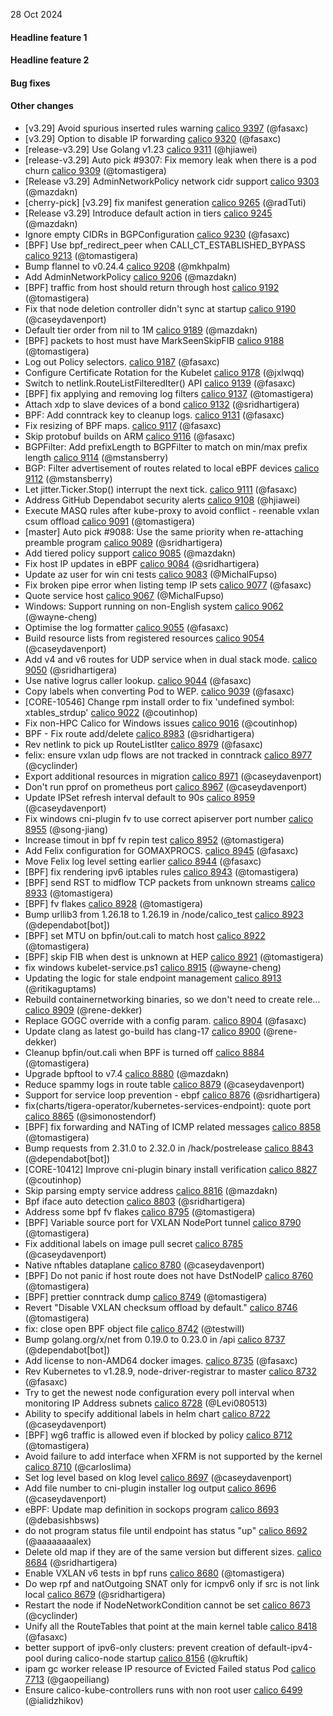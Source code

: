 28 Oct 2024

#### Headline feature 1

#### Headline feature 2

#### Bug fixes

#### Other changes

- [v3.29] Avoid spurious inserted rules warning [calico 9397](https://github.com/projectcalico/calico/pull/9397) (@fasaxc)
- [v3.29] Option to disable IP forwarding [calico 9320](https://github.com/projectcalico/calico/pull/9320) (@fasaxc)
- [release-v3.29] Use Golang v1.23 [calico 9311](https://github.com/projectcalico/calico/pull/9311) (@hjiawei)
- [release-v3.29] Auto pick #9307: Fix memory leak when there is a pod churn [calico 9309](https://github.com/projectcalico/calico/pull/9309) (@tomastigera)
- [Release v3.29] AdminNetworkPolicy network cidr support [calico 9303](https://github.com/projectcalico/calico/pull/9303) (@mazdakn)
- [cherry-pick] [v3.29] fix manifest generation [calico 9265](https://github.com/projectcalico/calico/pull/9265) (@radTuti)
- [Release v3.29] Introduce default action in tiers [calico 9245](https://github.com/projectcalico/calico/pull/9245) (@mazdakn)
- Ignore empty CIDRs in BGPConfiguration [calico 9230](https://github.com/projectcalico/calico/pull/9230) (@fasaxc)
- [BPF] Use bpf_redirect_peer when CALI_CT_ESTABLISHED_BYPASS [calico 9213](https://github.com/projectcalico/calico/pull/9213) (@tomastigera)
- Bump flannel to v0.24.4 [calico 9208](https://github.com/projectcalico/calico/pull/9208) (@mkhpalm)
- Add AdminNetworkPolicy [calico 9206](https://github.com/projectcalico/calico/pull/9206) (@mazdakn)
- [BPF] traffic from host should return through host [calico 9192](https://github.com/projectcalico/calico/pull/9192) (@tomastigera)
- Fix that node deletion controller didn't sync at startup [calico 9190](https://github.com/projectcalico/calico/pull/9190) (@caseydavenport)
- Default tier order from nil to 1M [calico 9189](https://github.com/projectcalico/calico/pull/9189) (@mazdakn)
- [BPF] packets to host must have MarkSeenSkipFIB [calico 9188](https://github.com/projectcalico/calico/pull/9188) (@tomastigera)
- Log out Policy selectors. [calico 9187](https://github.com/projectcalico/calico/pull/9187) (@fasaxc)
- Configure Certificate Rotation for the Kubelet [calico 9178](https://github.com/projectcalico/calico/pull/9178) (@jxlwqq)
- Switch to netlink.RouteListFilteredIter() API [calico 9139](https://github.com/projectcalico/calico/pull/9139) (@fasaxc)
- [BPF] fix applying and removing log filters [calico 9137](https://github.com/projectcalico/calico/pull/9137) (@tomastigera)
- Attach xdp to slave devices of a bond [calico 9132](https://github.com/projectcalico/calico/pull/9132) (@sridhartigera)
- BPF: Add conntrack key to cleanup logs. [calico 9131](https://github.com/projectcalico/calico/pull/9131) (@fasaxc)
- Fix resizing of BPF maps. [calico 9117](https://github.com/projectcalico/calico/pull/9117) (@fasaxc)
- Skip protobuf builds on ARM [calico 9116](https://github.com/projectcalico/calico/pull/9116) (@fasaxc)
- BGPFilter: Add prefixLength to BGPFilter to match on min/max prefix length [calico 9114](https://github.com/projectcalico/calico/pull/9114) (@mstansberry)
- BGP: Filter advertisement of routes related to local eBPF devices [calico 9112](https://github.com/projectcalico/calico/pull/9112) (@mstansberry)
- Let jitter.Ticker.Stop() interrupt the next tick. [calico 9111](https://github.com/projectcalico/calico/pull/9111) (@fasaxc)
- Address GitHub Dependabot security alerts [calico 9108](https://github.com/projectcalico/calico/pull/9108) (@hjiawei)
- Execute MASQ rules after kube-proxy to avoid conflict - reenable vxlan csum offload [calico 9091](https://github.com/projectcalico/calico/pull/9091) (@tomastigera)
- [master] Auto pick #9088: Use the same priority when re-attaching preamble program [calico 9089](https://github.com/projectcalico/calico/pull/9089) (@sridhartigera)
- Add tiered policy support [calico 9085](https://github.com/projectcalico/calico/pull/9085) (@mazdakn)
- Fix host IP updates in eBPF [calico 9084](https://github.com/projectcalico/calico/pull/9084) (@sridhartigera)
- Update az user for win cni tests [calico 9083](https://github.com/projectcalico/calico/pull/9083) (@MichalFupso)
- Fix broken pipe error when listing temp IP sets [calico 9077](https://github.com/projectcalico/calico/pull/9077) (@fasaxc)
- Quote service host [calico 9067](https://github.com/projectcalico/calico/pull/9067) (@MichalFupso)
- Windows: Support running on non-English system [calico 9062](https://github.com/projectcalico/calico/pull/9062) (@wayne-cheng)
- Optimise the log formatter [calico 9055](https://github.com/projectcalico/calico/pull/9055) (@fasaxc)
- Build resource lists from registered resources [calico 9054](https://github.com/projectcalico/calico/pull/9054) (@caseydavenport)
- Add v4 and v6 routes for UDP service when in dual stack mode. [calico 9050](https://github.com/projectcalico/calico/pull/9050) (@sridhartigera)
- Use native logrus caller lookup. [calico 9044](https://github.com/projectcalico/calico/pull/9044) (@fasaxc)
- Copy labels when converting Pod to WEP. [calico 9039](https://github.com/projectcalico/calico/pull/9039) (@fasaxc)
- [CORE-10546] Change rpm install order to fix 'undefined symbol: xtables_strdup' [calico 9022](https://github.com/projectcalico/calico/pull/9022) (@coutinhop)
- Fix non-HPC Calico for Windows issues [calico 9016](https://github.com/projectcalico/calico/pull/9016) (@coutinhop)
- BPF -  Fix route add/delete [calico 8983](https://github.com/projectcalico/calico/pull/8983) (@sridhartigera)
- Rev netlink to pick up RouteListIter [calico 8979](https://github.com/projectcalico/calico/pull/8979) (@fasaxc)
- felix: ensure vxlan udp flows are not tracked in conntrack [calico 8977](https://github.com/projectcalico/calico/pull/8977) (@cyclinder)
- Export additional resources in migration [calico 8971](https://github.com/projectcalico/calico/pull/8971) (@caseydavenport)
- Don't run pprof on prometheus port [calico 8967](https://github.com/projectcalico/calico/pull/8967) (@caseydavenport)
- Update IPSet refresh interval default to 90s [calico 8959](https://github.com/projectcalico/calico/pull/8959) (@caseydavenport)
- Fix windows cni-plugin fv to use correct apiserver port number [calico 8955](https://github.com/projectcalico/calico/pull/8955) (@song-jiang)
- Increase timout in bpf fv repin test [calico 8952](https://github.com/projectcalico/calico/pull/8952) (@tomastigera)
- Add Felix configuration for GOMAXPROCS. [calico 8945](https://github.com/projectcalico/calico/pull/8945) (@fasaxc)
- Move Felix log level setting earlier [calico 8944](https://github.com/projectcalico/calico/pull/8944) (@fasaxc)
- [BPF] fix rendering ipv6 iptables rules [calico 8943](https://github.com/projectcalico/calico/pull/8943) (@tomastigera)
- [BPF] send RST to midflow TCP packets from unknown streams [calico 8933](https://github.com/projectcalico/calico/pull/8933) (@tomastigera)
- [BPF] fv flakes [calico 8928](https://github.com/projectcalico/calico/pull/8928) (@tomastigera)
- Bump urllib3 from 1.26.18 to 1.26.19 in /node/calico_test [calico 8923](https://github.com/projectcalico/calico/pull/8923) (@dependabot[bot])
- [BPF] set MTU on bpfin/out.cali to match host [calico 8922](https://github.com/projectcalico/calico/pull/8922) (@tomastigera)
- [BPF] skip FIB when dest is unknown at HEP [calico 8921](https://github.com/projectcalico/calico/pull/8921) (@tomastigera)
- fix windows kubelet-service.ps1 [calico 8915](https://github.com/projectcalico/calico/pull/8915) (@wayne-cheng)
- Updating the logic for stale endpoint management [calico 8913](https://github.com/projectcalico/calico/pull/8913) (@ritikaguptams)
- Rebuild containernetworking binaries, so we don't need to create rele… [calico 8909](https://github.com/projectcalico/calico/pull/8909) (@rene-dekker)
- Replace GOGC override with a config param. [calico 8904](https://github.com/projectcalico/calico/pull/8904) (@fasaxc)
- Update clang as latest go-build has clang-17 [calico 8900](https://github.com/projectcalico/calico/pull/8900) (@rene-dekker)
- Cleanup bpfin/out.cali when BPF is turned off [calico 8884](https://github.com/projectcalico/calico/pull/8884) (@tomastigera)
- Upgrade bpftool to v7.4 [calico 8880](https://github.com/projectcalico/calico/pull/8880) (@mazdakn)
- Reduce spammy logs in route table [calico 8879](https://github.com/projectcalico/calico/pull/8879) (@caseydavenport)
- Support for service loop prevention - ebpf [calico 8876](https://github.com/projectcalico/calico/pull/8876) (@sridhartigera)
- fix(charts/tigera-operator/kubernetes-services-endpoint): quote port [calico 8865](https://github.com/projectcalico/calico/pull/8865) (@simonostendorf)
- [BPF] fix forwarding and NATing of ICMP related messages [calico 8858](https://github.com/projectcalico/calico/pull/8858) (@tomastigera)
- Bump requests from 2.31.0 to 2.32.0 in /hack/postrelease [calico 8843](https://github.com/projectcalico/calico/pull/8843) (@dependabot[bot])
- [CORE-10412] Improve cni-plugin binary install verification [calico 8827](https://github.com/projectcalico/calico/pull/8827) (@coutinhop)
- Skip parsing empty service address [calico 8816](https://github.com/projectcalico/calico/pull/8816) (@mazdakn)
- Bpf iface auto detection [calico 8803](https://github.com/projectcalico/calico/pull/8803) (@sridhartigera)
- Address some bpf fv flakes [calico 8795](https://github.com/projectcalico/calico/pull/8795) (@tomastigera)
- [BPF] Variable source port for VXLAN NodePort tunnel [calico 8790](https://github.com/projectcalico/calico/pull/8790) (@tomastigera)
- Fix additional labels on image pull secret [calico 8785](https://github.com/projectcalico/calico/pull/8785) (@caseydavenport)
- Native nftables dataplane [calico 8780](https://github.com/projectcalico/calico/pull/8780) (@caseydavenport)
- [BPF] Do not panic if host route does not have DstNodeIP [calico 8760](https://github.com/projectcalico/calico/pull/8760) (@tomastigera)
- [BPF] prettier conntrack dump [calico 8749](https://github.com/projectcalico/calico/pull/8749) (@tomastigera)
- Revert "Disable VXLAN checksum offload by default." [calico 8746](https://github.com/projectcalico/calico/pull/8746) (@tomastigera)
- fix: close open BPF object file [calico 8742](https://github.com/projectcalico/calico/pull/8742) (@testwill)
- Bump golang.org/x/net from 0.19.0 to 0.23.0 in /api [calico 8737](https://github.com/projectcalico/calico/pull/8737) (@dependabot[bot])
- Add license to non-AMD64 docker images. [calico 8735](https://github.com/projectcalico/calico/pull/8735) (@fasaxc)
- Rev Kubernetes to v1.28.9, node-driver-registrar to master [calico 8732](https://github.com/projectcalico/calico/pull/8732) (@fasaxc)
- Try to get the newest node configuration every poll interval when monitoring IP Address subnets [calico 8728](https://github.com/projectcalico/calico/pull/8728) (@Levi080513)
- Ability to specify additional labels in helm chart [calico 8722](https://github.com/projectcalico/calico/pull/8722) (@caseydavenport)
- [BPF] wg6 traffic is allowed even if blocked by policy [calico 8712](https://github.com/projectcalico/calico/pull/8712) (@tomastigera)
- Avoid failure to add interface when XFRM is not supported by the kernel [calico 8710](https://github.com/projectcalico/calico/pull/8710) (@carloslima)
- Set log level based on klog level [calico 8697](https://github.com/projectcalico/calico/pull/8697) (@caseydavenport)
- Add file number to cni-plugin installer log output [calico 8696](https://github.com/projectcalico/calico/pull/8696) (@caseydavenport)
- eBPF: Update map definition in sockops program [calico 8693](https://github.com/projectcalico/calico/pull/8693) (@debasishbsws)
- do not program status file until endpoint has status "up" [calico 8692](https://github.com/projectcalico/calico/pull/8692) (@aaaaaaaalex)
- Delete old map if they are of the same version but different sizes. [calico 8684](https://github.com/projectcalico/calico/pull/8684) (@sridhartigera)
- Enable VXLAN v6 tests in bpf runs [calico 8680](https://github.com/projectcalico/calico/pull/8680) (@tomastigera)
- Do wep rpf and natOutgoing SNAT only for icmpv6 only if src is not link local [calico 8679](https://github.com/projectcalico/calico/pull/8679) (@sridhartigera)
- Restart the node if NodeNetworkCondition cannot be set [calico 8673](https://github.com/projectcalico/calico/pull/8673) (@cyclinder)
- Unify all the RouteTables that point at the main kernel table [calico 8418](https://github.com/projectcalico/calico/pull/8418) (@fasaxc)
- better support of ipv6-only clusters: prevent creation of default-ipv4-pool during calico-node startup [calico 8156](https://github.com/projectcalico/calico/pull/8156) (@kruftik)
- ipam gc worker release IP resource of Evicted Failed status Pod [calico 7713](https://github.com/projectcalico/calico/pull/7713) (@gaopeiliang)
- Ensure calico-kube-controllers runs with non root user [calico 6499](https://github.com/projectcalico/calico/pull/6499) (@ialidzhikov)

